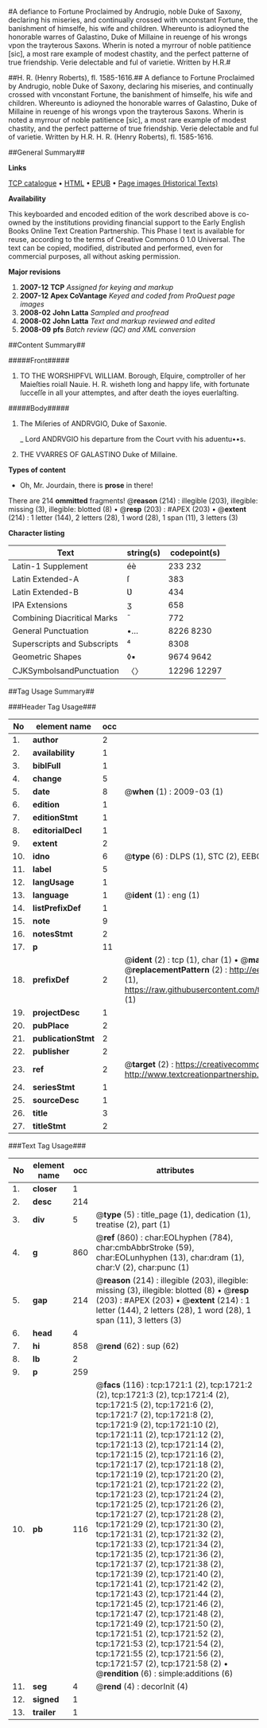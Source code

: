 #A defiance to Fortune Proclaimed by Andrugio, noble Duke of Saxony, declaring his miseries, and continually crossed with vnconstant Fortune, the banishment of himselfe, his wife and children. Whereunto is adioyned the honorable warres of Galastino, Duke of Millaine in reuenge of his wrongs vpon the trayterous Saxons. Wherin is noted a myrrour of noble patitience [sic], a most rare example of modest chastity, and the perfect patterne of true friendship. Verie delectable and ful of varietie. Written by H.R.#

##H. R. (Henry Roberts), fl. 1585-1616.##
A defiance to Fortune Proclaimed by Andrugio, noble Duke of Saxony, declaring his miseries, and continually crossed with vnconstant Fortune, the banishment of himselfe, his wife and children. Whereunto is adioyned the honorable warres of Galastino, Duke of Millaine in reuenge of his wrongs vpon the trayterous Saxons. Wherin is noted a myrrour of noble patitience [sic], a most rare example of modest chastity, and the perfect patterne of true friendship. Verie delectable and ful of varietie. Written by H.R.
H. R. (Henry Roberts), fl. 1585-1616.

##General Summary##

**Links**

[TCP catalogue](http://www.ota.ox.ac.uk/tcp/)  • 
[HTML](http://tei.it.ox.ac.uk/tcp/Texts-HTML/free/A10/A10803.html)  • 
[EPUB](http://tei.it.ox.ac.uk/tcp/Texts-EPUB/free/A10/A10803.epub) • 
[Page images (Historical Texts)](https://data.historicaltexts.jisc.ac.uk/view?pubId=eebo-99837402e&pageId=eebo-99837402e-1721-1)

**Availability**

This keyboarded and encoded edition of the
	       work described above is co-owned by the institutions
	       providing financial support to the Early English Books
	       Online Text Creation Partnership. This Phase I text is
	       available for reuse, according to the terms of Creative
	       Commons 0 1.0 Universal. The text can be copied,
	       modified, distributed and performed, even for
	       commercial purposes, all without asking permission.

**Major revisions**

1. __2007-12__ __TCP__ *Assigned for keying and markup*
1. __2007-12__ __Apex CoVantage__ *Keyed and coded from ProQuest page images*
1. __2008-02__ __John Latta__ *Sampled and proofread*
1. __2008-02__ __John Latta__ *Text and markup reviewed and edited*
1. __2008-09__ __pfs__ *Batch review (QC) and XML conversion*

##Content Summary##

#####Front#####

1. TO THE WORSHIPFVL WILLIAM. Borough, Eſquire, comptroller of her Maieſties roiall Nauie. H. R. wisheth long and happy life, with fortunate ſucceſſe in all your attemptes, and after death the ioyes euerlaſting.

#####Body#####

1. The Miſeries of ANDRVGIO, Duke of Saxonie.

    _ Lord ANDRVGIO his departure from the Court vvith his aduentu••s.

1. THE VVARRES OF GALASTINO Duke of Millaine.

**Types of content**

  * Oh, Mr. Jourdain, there is **prose** in there!

There are 214 **ommitted** fragments! 
 @__reason__ (214) : illegible (203), illegible: missing (3), illegible: blotted (8)  •  @__resp__ (203) : #APEX (203)  •  @__extent__ (214) : 1 letter (144), 2 letters (28), 1 word (28), 1 span (11), 3 letters (3)

**Character listing**


|Text|string(s)|codepoint(s)|
|---|---|---|
|Latin-1 Supplement|éè|233 232|
|Latin Extended-A|ſ|383|
|Latin Extended-B|Ʋ|434|
|IPA  Extensions|ʒ|658|
|Combining             Diacritical Marks|̄|772|
|General Punctuation|•…|8226 8230|
|Superscripts             and Subscripts|⁴|8308|
|Geometric Shapes|◊▪|9674 9642|
|CJKSymbolsandPunctuation|〈〉|12296 12297|

##Tag Usage Summary##

###Header Tag Usage###

|No|element name|occ|attributes|
|---|---|---|---|
|1.|__author__|2||
|2.|__availability__|1||
|3.|__biblFull__|1||
|4.|__change__|5||
|5.|__date__|8| @__when__ (1) : 2009-03 (1)|
|6.|__edition__|1||
|7.|__editionStmt__|1||
|8.|__editorialDecl__|1||
|9.|__extent__|2||
|10.|__idno__|6| @__type__ (6) : DLPS (1), STC (2), EEBO-CITATION (1), PROQUEST (1), VID (1)|
|11.|__label__|5||
|12.|__langUsage__|1||
|13.|__language__|1| @__ident__ (1) : eng (1)|
|14.|__listPrefixDef__|1||
|15.|__note__|9||
|16.|__notesStmt__|2||
|17.|__p__|11||
|18.|__prefixDef__|2| @__ident__ (2) : tcp (1), char (1)  •  @__matchPattern__ (2) : ([0-9\-]+):([0-9IVX]+) (1), (.+) (1)  •  @__replacementPattern__ (2) : http://eebo.chadwyck.com/downloadtiff?vid=$1&page=$2 (1), https://raw.githubusercontent.com/textcreationpartnership/Texts/master/tcpchars.xml#$1 (1)|
|19.|__projectDesc__|1||
|20.|__pubPlace__|2||
|21.|__publicationStmt__|2||
|22.|__publisher__|2||
|23.|__ref__|2| @__target__ (2) : https://creativecommons.org/publicdomain/zero/1.0/ (1), http://www.textcreationpartnership.org/docs/. (1)|
|24.|__seriesStmt__|1||
|25.|__sourceDesc__|1||
|26.|__title__|3||
|27.|__titleStmt__|2||


###Text Tag Usage###

|No|element name|occ|attributes|
|---|---|---|---|
|1.|__closer__|1||
|2.|__desc__|214||
|3.|__div__|5| @__type__ (5) : title_page (1), dedication (1), treatise (2), part (1)|
|4.|__g__|860| @__ref__ (860) : char:EOLhyphen (784), char:cmbAbbrStroke (59), char:EOLunhyphen (13), char:dram (1), char:V (2), char:punc (1)|
|5.|__gap__|214| @__reason__ (214) : illegible (203), illegible: missing (3), illegible: blotted (8)  •  @__resp__ (203) : #APEX (203)  •  @__extent__ (214) : 1 letter (144), 2 letters (28), 1 word (28), 1 span (11), 3 letters (3)|
|6.|__head__|4||
|7.|__hi__|858| @__rend__ (62) : sup (62)|
|8.|__lb__|2||
|9.|__p__|259||
|10.|__pb__|116| @__facs__ (116) : tcp:1721:1 (2), tcp:1721:2 (2), tcp:1721:3 (2), tcp:1721:4 (2), tcp:1721:5 (2), tcp:1721:6 (2), tcp:1721:7 (2), tcp:1721:8 (2), tcp:1721:9 (2), tcp:1721:10 (2), tcp:1721:11 (2), tcp:1721:12 (2), tcp:1721:13 (2), tcp:1721:14 (2), tcp:1721:15 (2), tcp:1721:16 (2), tcp:1721:17 (2), tcp:1721:18 (2), tcp:1721:19 (2), tcp:1721:20 (2), tcp:1721:21 (2), tcp:1721:22 (2), tcp:1721:23 (2), tcp:1721:24 (2), tcp:1721:25 (2), tcp:1721:26 (2), tcp:1721:27 (2), tcp:1721:28 (2), tcp:1721:29 (2), tcp:1721:30 (2), tcp:1721:31 (2), tcp:1721:32 (2), tcp:1721:33 (2), tcp:1721:34 (2), tcp:1721:35 (2), tcp:1721:36 (2), tcp:1721:37 (2), tcp:1721:38 (2), tcp:1721:39 (2), tcp:1721:40 (2), tcp:1721:41 (2), tcp:1721:42 (2), tcp:1721:43 (2), tcp:1721:44 (2), tcp:1721:45 (2), tcp:1721:46 (2), tcp:1721:47 (2), tcp:1721:48 (2), tcp:1721:49 (2), tcp:1721:50 (2), tcp:1721:51 (2), tcp:1721:52 (2), tcp:1721:53 (2), tcp:1721:54 (2), tcp:1721:55 (2), tcp:1721:56 (2), tcp:1721:57 (2), tcp:1721:58 (2)  •  @__rendition__ (6) : simple:additions (6)|
|11.|__seg__|4| @__rend__ (4) : decorInit (4)|
|12.|__signed__|1||
|13.|__trailer__|1||
